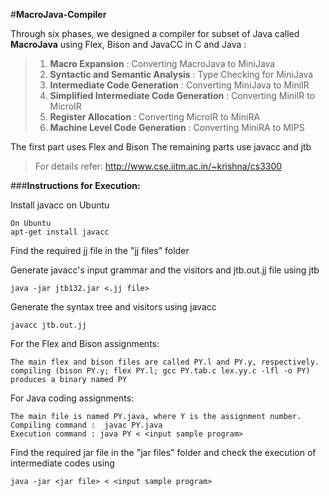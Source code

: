 #**MacroJava-Compiler**

Through six phases, we designed a compiler for subset of Java called **MacroJava** using Flex, Bison and JavaCC in C and Java :
> 1. **Macro Expansion** : Converting MacroJava to MiniJava
> 2. **Syntactic and Semantic Analysis** : Type Checking for MiniJava
> 3. **Intermediate Code Generation** : Converting MiniJava to MiniIR
> 4. **Simplified Intermediate Code Generation** : Converting MiniIR to MicroIR
> 5. **Register Allocation** : Converting MicroIR to MiniRA
> 6. **Machine Level Code Generation** : Converting MiniRA to MIPS

The first part uses Flex and Bison
The remaining parts use javacc and jtb

> For details refer: http://www.cse.iitm.ac.in/~krishna/cs3300

###**Instructions for Execution:** 

Install javacc on Ubuntu

	On Ubuntu
	apt-get install javacc

Find the required jj file in the "jj files" folder

Generate javacc's input grammar and the visitors and jtb.out.jj file using jtb

	java -jar jtb132.jar <.jj file>

Generate the syntax tree and visitors using javacc

	javacc jtb.out.jj

For the Flex and Bison assignments:
	
	The main flex and bison files are called PY.l and PY.y, respectively.
	compiling (bison PY.y; flex PY.l; gcc PY.tab.c lex.yy.c -lfl -o PY) produces a binary named PY 

For Java coding assignments:
	
	The main file is named PY.java, where Y is the assignment number.
	Compiling command :  javac PY.java
	Execution command : java PY < <input sample program>

Find the required jar file in the "jar files" folder and check the execution of intermediate codes using

	java -jar <jar file> < <input sample program>
